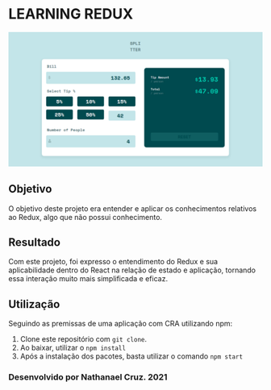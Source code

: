 # LEARNING REDUX

<section data-markdown>
  
  ![Screen 01](https://github.com/NathanaelCruz/images_resource_projects/blob/master/Images/calculator_Splitter_01.png)
  
</section>

## Objetivo
O objetivo deste projeto era entender e aplicar os conhecimentos relativos ao Redux, algo que não possui conhecimento. 

## Resultado
Com este projeto, foi expresso o entendimento do Redux e sua aplicabilidade dentro do React na relação de estado e aplicação, tornando essa interação muito mais simplificada e eficaz.

## Utilização
Seguindo as premissas de uma aplicação com CRA utilizando npm:

  1. Clone este repositório com `git clone`.
  1. Ao baixar, utilizar o `npm install`
  1. Após a instalação dos pacotes, basta utilizar o comando `npm start`

### Desenvolvido por Nathanael Cruz. 2021